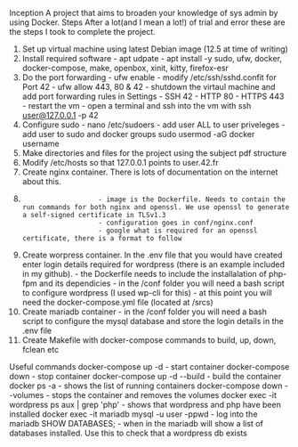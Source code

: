Inception
A project that aims to broaden your knowledge of sys admin by using Docker.
Steps
After a lot(and I mean a lot!) of trial and error these are the steps I took to complete the project.
1. Set up virtual machine using latest Debian image (12.5 at time of writing)
2. Install required software - apt udpate
                             - apt install -y sudo, ufw, docker, docker-compose, make, openbox, xinit, kitty, firefox-esr
3. Do the port forwarding - ufw enable
                          - modify /etc/ssh/sshd.confit for Port 42
                          - ufw allow 443, 80 & 42
                          - shutdown the virtaul machine and add port forwarding rules in Settings
                             - SSH 42
                             - HTTP 80
                             - HTTPS 443
                         - restart the vm
                         - open a terminal and ssh into the vm with ssh user@127.0.0.1 -p 42
4. Configure sudo - nano /etc/sudoers
                  - add user ALL to user priveleges
                  - add user to sudo and docker groups sudo usermod -aG docker username
5. Make directories and files for the project using the subject pdf structure
7. Modify /etc/hosts so that 127.0.0.1 points to user.42.fr
8. Create nginx container. There is lots of documentation on the internet about this.
9.                        - image is the Dockerfile. Needs to contain the run commands for both nginx and openssl. We use openssl to generate a self-signed certificate in TLSv1.3
                          - configuration goes in conf/nginx.conf
                          - google what is required for an openssl certificate, there is a format to follow
10. Create worpress container. In the .env file that you would have created enter login details required for wordpress (there is an example included in my github).
                - the Dockerfile needs to include the installalation of php-fpm and its dependicies
                - in the /conf folder you will need a bash script to configure wordpress (I used wp-cli for this)
                - at this point you will need the docker-compose.yml file (located at /srcs)
12. Create mariadb container - in the /conf folder you will need a bash script to configure the mysql database and store the login details in the .env file
13. Create Makefile with docker-compose commands to build, up, down, fclean etc

Useful commands
docker-compose up -d - start container
docker-compose down - stop container
docker-compose up -d --build - build the container
docker ps -a - shows the list of running containers
docker-compose down --volumes - stops the container and removes the volumes
docker exec -it wordpress ps aux | grep 'php' - shows that wordpress and php have been installed
docker exec -it mariadb mysql -u user -ppwd - log into the mariadb
SHOW DATABASES; - when in the mariadb will show a list of databases installed. Use this to check that a wordpress db exists
